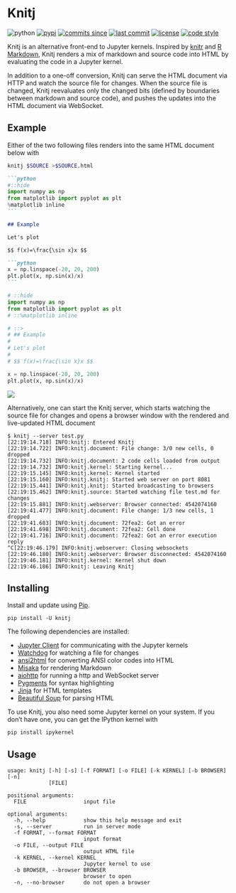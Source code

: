 # Knitj

![python](https://img.shields.io/pypi/pyversions/knitj.svg)
[![pypi](https://img.shields.io/pypi/v/knitj.svg)](https://pypi.org/project/knitj/)
[![commits since](https://img.shields.io/github/commits-since/jhrmnn/knitj/latest.svg)](https://github.com/jhrmnn/knitj/releases)
[![last commit](https://img.shields.io/github/last-commit/jhrmnn/knitj.svg)](https://github.com/jhrmnn/knitj/commits/master)
[![license](https://img.shields.io/github/license/jhrmnn/knitj.svg)](https://github.com/jhrmnn/knitj/blob/master/LICENSE)
[![code style](https://img.shields.io/badge/code%20style-black-202020.svg)](https://github.com/ambv/black)

Knitj is an alternative front-end to Jupyter kernels. Inspired by [knitr](https://yihui.name/knitr/) and [R Markdown](http://rmarkdown.rstudio.com), Knitj renders a mix of markdown and source code into HTML by evaluating the code in a Jupyter kernel.

In addition to a one-off conversion, Knitj can serve the HTML document via HTTP and watch the source file for changes. When the source file is changed, Knitj reevaluates only the changed bits (defined by boundaries between markdown and source code), and pushes the updates into the HTML document via WebSocket.

## Example

Either of the two following files renders into the same HTML document below with

```bash
knitj $SOURCE >$SOURCE.html
```

~~~markdown
```python
#::hide
import numpy as np
from matplotlib import pyplot as plt
%matplotlib inline
```

## Example

Let's plot

$$ f(x)=\frac{\sin x}x $$

```python
x = np.linspace(-20, 20, 200)
plt.plot(x, np.sin(x)/x)
```
~~~

```python
# ::hide
import numpy as np
from matplotlib import pyplot as plt
# ::%matplotlib inline

# ::>
# ## Example
#
# Let's plot
#
# $$ f(x)=\frac{\sin x}x $$

x = np.linspace(-20, 20, 200)
plt.plot(x, np.sin(x)/x)
```

![](docs/static/example.png)

Alternatively, one can start the Knitj server, which starts watching the source file for changes and opens a browser window with the rendered and live-updated HTML document

```
$ knitj --server test.py
[22:19:14.718] INFO:knitj: Entered Knitj
[22:19:14.722] INFO:knitj.document: File change: 3/0 new cells, 0 dropped
[22:19:14.732] INFO:knitj.document: 2 code cells loaded from output
[22:19:14.732] INFO:knitj.kernel: Starting kernel...
[22:19:15.145] INFO:knitj.kernel: Kernel started
[22:19:15.160] INFO:knitj.knitj: Started web server on port 8081
[22:19:15.441] INFO:knitj.knitj: Started broadcasting to browsers
[22:19:15.462] INFO:knitj.source: Started watching file test.md for changes
[22:19:15.881] INFO:knitj.webserver: Browser connected: 4542074160
[22:19:41.477] INFO:knitj.document: File change: 1/3 new cells, 1 dropped
[22:19:41.683] INFO:knitj.document: 72fea2: Got an error
[22:19:41.698] INFO:knitj.document: 72fea2: Cell done
[22:19:41.716] INFO:knitj.document: 72fea2: Got an error execution reply
^C[22:19:46.179] INFO:knitj.webserver: Closing websockets
[22:19:46.180] INFO:knitj.webserver: Browser disconnected: 4542074160
[22:19:46.181] INFO:knitj.kernel: Kernel shut down
[22:19:46.186] INFO:knitj: Leaving Knitj
```

## Installing

Install and update using [Pip](https://pip.pypa.io/en/stable/quickstart/).

```
pip install -U knitj
```

The following dependencies are installed:

-   [Jupyter Client](https://github.com/jupyter/jupyter_client) for communicating with the Jupyter kernels
-   [Watchdog](https://pythonhosted.org/watchdog/) for watching a file for changes
-   [ansi2html](https://github.com/ralphbean/ansi2html) for converting ANSI color codes into HTML
-   [Misaka](http://misaka.61924.nl) for rendering Markdown
-   [aiohttp](http://aiohttp.readthedocs.io) for running a http and WebSocket server
-   [Pygments](http://pygments.org) for syntax highlighting
-   [Jinja](http://jinja.pocoo.org) for HTML templates
-   [Beautiful Soup](https://www.crummy.com/software/BeautifulSoup/) for parsing HTML

To use Knitj, you also need some Jupyter kernel on your system. If you don’t have one, you can get the IPython kernel with

```
pip install ipykernel
```

## Usage

```
usage: knitj [-h] [-s] [-f FORMAT] [-o FILE] [-k KERNEL] [-b BROWSER] [-n]
             [FILE]

positional arguments:
  FILE                  input file

optional arguments:
  -h, --help            show this help message and exit
  -s, --server          run in server mode
  -f FORMAT, --format FORMAT
                        input format
  -o FILE, --output FILE
                        output HTML file
  -k KERNEL, --kernel KERNEL
                        Jupyter kernel to use
  -b BROWSER, --browser BROWSER
                        browser to open
  -n, --no-browser      do not open a browser
```

